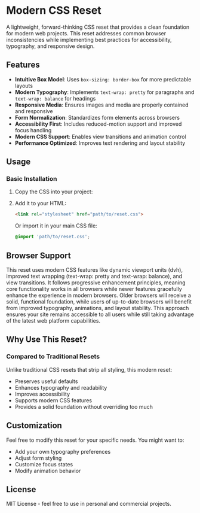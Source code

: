 # Modern CSS Reset

A lightweight, forward-thinking CSS reset that provides a clean foundation for modern web projects. This reset addresses common browser inconsistencies while implementing best practices for accessibility, typography, and responsive design.

## Features

- **Intuitive Box Model**: Uses `box-sizing: border-box` for more predictable layouts
- **Modern Typography**: Implements `text-wrap: pretty` for paragraphs and `text-wrap: balance` for headings
- **Responsive Media**: Ensures images and media are properly contained and responsive
- **Form Normalization**: Standardizes form elements across browsers
- **Accessibility First**: Includes reduced-motion support and improved focus handling
- **Modern CSS Support**: Enables view transitions and animation control
- **Performance Optimized**: Improves text rendering and layout stability

## Usage

### Basic Installation

1. Copy the CSS into your project:
2. Add it to your HTML:

    ```html
    <link rel="stylesheet" href="path/to/reset.css">
    ```

    Or import it in your main CSS file:

    ```css
    @import 'path/to/reset.css';
    ```

## Browser Support

This reset uses modern CSS features like dynamic viewport units (dvh), improved text wrapping (text-wrap: pretty and text-wrap: balance), and view transitions. It follows progressive enhancement principles, meaning core functionality works in all browsers while newer features gracefully enhance the experience in modern browsers. Older browsers will receive a solid, functional foundation, while users of up-to-date browsers will benefit from improved typography, animations, and layout stability. This approach ensures your site remains accessible to all users while still taking advantage of the latest web platform capabilities.

## Why Use This Reset?

### Compared to Traditional Resets

Unlike traditional CSS resets that strip all styling, this modern reset:

- Preserves useful defaults
- Enhances typography and readability
- Improves accessibility
- Supports modern CSS features
- Provides a solid foundation without overriding too much

## Customization

Feel free to modify this reset for your specific needs. You might want to:

- Add your own typography preferences
- Adjust form styling
- Customize focus states
- Modify animation behavior

## License

MIT License - feel free to use in personal and commercial projects.